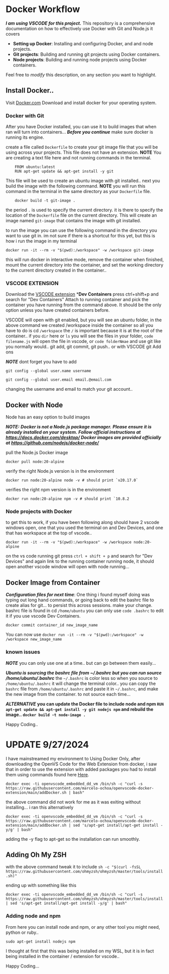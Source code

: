 # Docker Workflow
***I am using VSCODE for this project.***
This repository is a comprehensive documentation on how to effectively use Docker with Git and Node.js it covers
* **Setting up Docker**: Installing and configuring Docker, and  and node projects.
* **Git projects**: Building and running git projects using Docker containers.
* **Node projects**: Building and running node projects using Docker containers.

Feel free to _modify_ this description, on any section you want to highlight. 

## Install Docker..

Visit [Docker.com](https://www.docker.com/products/docker-desktop/) Download and install docker for your operating system.

### Docker with Git

After you have Docker installed, you can use it to build images that when ran will turn into containers... ***Before you continue*** make sure docker is running its engine. 

create a file called `Dockerfile` to create your git image file that you will be using across your projects. This file does not have an extension. **NOTE** You are creating a text file here and not running commands in the terminal.

```
    FROM ubuntu:latest
    RUN apt-get update && apt-get install -y git
```

This file will be used to create an ubuntu image with git installed.. next you build the image with the following command. **NOTE** you will run this command in the terminal in the same directory as your `Dockerfile` file.

```
    docker build -t git-image . 
```

the period `.` is used to specify the current directory. it is there to specify the location of the `Dockerfile` file on the current directory.
This will create an image named `git-image` that contains the image with git installed.

to run the image you can use the following command in the directory you want to use git in. im not sure if there is a shortcut for this yet, but this is how i run the image in my terminal

```
docker run -it --rm -v "$(pwd):/workspace" -w /workspace git-image
```

this will run docker in interactive mode, remove the container when finished, mount the current directory into the container, and set the working directory to the current directory created in the container..

### VSCODE EXTENSION

Download the [VSCODE extension](https://marketplace.visualstudio.com/items?itemName=ms-vscode-remote.remote-containers) ***Dev Containers**
press ctrl+shift+p and search for "Dev Containers" Attach to running container and pick the container you have running from the command above.
It should be the only option unless you have created containers before.

VSCODE will open with git enabled, but you will see an ubuntu folder, in the above command we created /workspace inside the container so all you have to do is cd `/workspace` the `/` is important because it is at the root of the container.. 
if you `dir` here or `ls` you will see the files in your folder, `code filename.js` will open the file in vscode, or `code folderNmae` and use git like you normally would.. git add, git commit, git push.. or with VSCODE git Add ons

***NOTE*** dont forget you have to add 
```
git config --global user.name username
```
```
git config --global user.email email.@email.com
```

changing the username and email to match your git account..

## Docker with Node

Node has an easy option to build images 

 ***NOTE:***
***Docker is not a Node.js package manager.***
***Please ensure it is already installed on your system.***
***Follow official instructions at https://docs.docker.com/desktop/
Docker images are provided officially at https://github.com/nodejs/docker-node/***

pull the Node.js Docker image
```
docker pull node:20-alpine
```
verify the right Node.js version is in the environment
```
docker run node:20-alpine node -v # should print `v20.17.0`
```
verifies the right npm version is in the environment
```
docker run node:20-alpine npm -v # should print `10.8.2
```

### Node projects with Docker

to get this to work, if you have been following along should have 2 vscode windows open, one that you used the terminal on and Dev Devices, and one that has workspace at the top of vscode.. 

```
docker run -it --rm -v "$(pwd):/workspace" -w /workspace node:20-alpine
```
on the vs code running git press `ctrl + shift + p` and search for "Dev Devices" and again link to the running container running node, it should open another vscode window will open with node running... 

## Docker Image from Container

***Configuration files for next time***: One thing i found myself doing was typing out long hand commands, or going back to edit the bashrc file to create alias for git... to persist this across sessions. make your change. bashrc file is found in cd `/home/ubuntu` you can only use `code .bashrc` to edit it if you use vscode Dev Containers.

```
docker commit container_id new_image_name
```

You can now use `docker run -it --rm -v "$(pwd):/workspace" -w /workspace new_image_name`

### known issues

***NOTE*** you can only use one at a time.. but can go between them easily... 

***Ubuntu is sourcing the bashrc file from ~/.bashrc but you can run source /home/ubuntu/.bashrc*** the `~/.bashrc` is color less so when you source to `/home/ubuntu/.bashrc` it will change the terminal color.. you can copy the `bashrc` file from `/home/ubuntu/.bashrc` and paste it in `~/.bashrc`, and make the new image from the container. to not source each time...

***ALTERNATIVE*** **you can update the Docker file to include node and npm `RUN apt-get update && apt-get install -y git nodejs npm` and rebuild the image.. `docker build -t node-image .`** 


Happy Coding..


# UPDATE 9/27/2024

I have mainstreamed my environment to Using Docker Only, after downloading the OpenVS Code for the Web Extension from docker, i saw that in order to use the extension with added packages you had to install them using commands found here [Here](https://code.visualstudio.com/docs/remote/containers).

```
docker exec -ti openvscode_embedded_dd_vm /bin/sh -c "curl -s https://raw.githubusercontent.com/marcelo-ochoa/openvscode-docker-extension/main/addDocker.sh | bash"
```
the above command did not work for me as it was exiting without installing... i ran this alternatively

```
docker exec -ti openvscode_embedded_dd_vm /bin/sh -c "curl -s https://raw.githubusercontent.com/marcelo-ochoa/openvscode-docker-extension/main/addDocker.sh | sed 's/apt-get install/apt-get install -y/g' | bash"
```
adding the -y flag to apt-get so the installation can run smoothly.

## Adding Oh My ZSH

with the above command tweak it to include `sh -c "$(curl -fsSL https://raw.githubusercontent.com/ohmyzsh/ohmyzsh/master/tools/install.sh)"`

ending up with something like this
```
docker exec -ti openvscode_embedded_dd_vm /bin/sh -c "curl -s https://raw.githubusercontent.com/ohmyzsh/ohmyzsh/master/tools/install.sh | sed 's/apt-get install/apt-get install -y/g' | bash"
```

### Adding node and npm

From here you can install node and npm, or any other tool you might need, python or ruby..

```
sudo apt-get install nodejs npm
```

I thought at first that this was being installed on my WSL, but it is in fact being installed in the container / extension for vscode.. 

Happy Coding... 